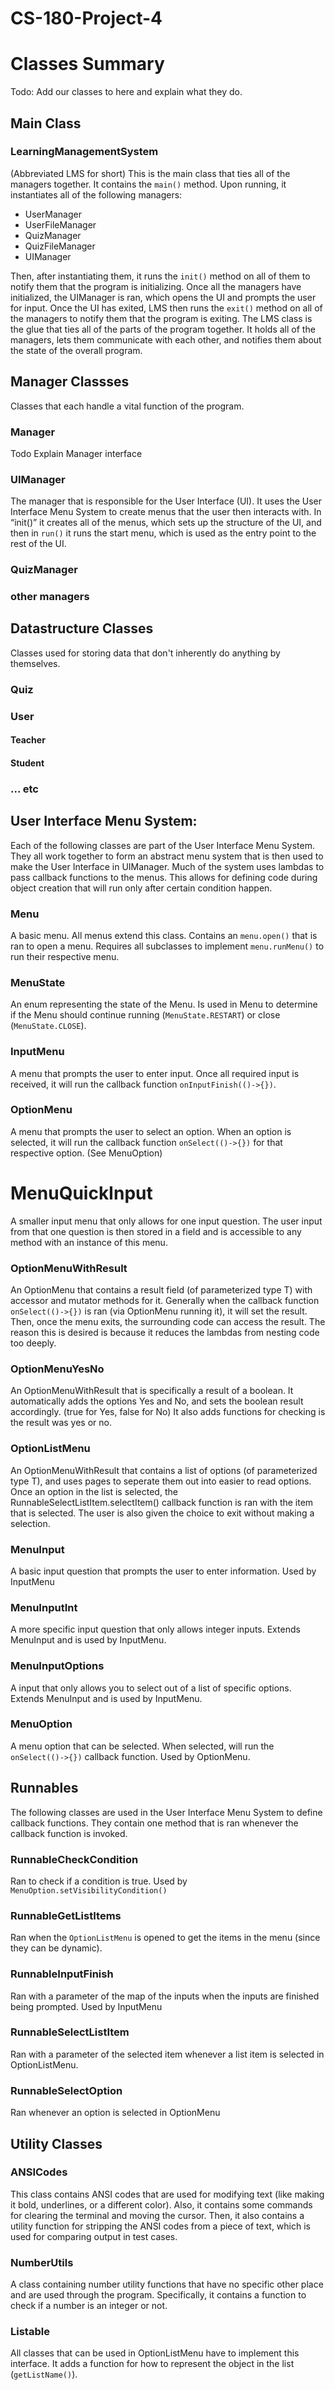 # CS-180-Project-4

# Classes Summary
Todo: Add our classes to here and explain what they do.

## Main Class
### LearningManagementSystem
(Abbreviated LMS for short) 
This is the main class that ties all of the managers together. It contains the `main()` method. Upon running, it instantiates all of the following managers:

- UserManager
- UserFileManager
- QuizManager
- QuizFileManager
- UIManager

Then, after instantiating them, it runs the `init()` method on all of them to notify them that the program is initializing. Once all the managers have initialized, the UIManager is ran, which opens the UI and prompts the user for input. Once the UI has exited, LMS then runs the `exit()` method on all of the managers to notify them that the program is exiting.
The LMS class is the glue that ties all of the parts of the program together. It holds all of the managers, lets them communicate with each other, and notifies them about the state of the overall program.

## Manager Classses
Classes that each handle a vital function of the program.

### Manager
Todo Explain Manager interface

### UIManager
The manager that is responsible for the User Interface (UI). It uses the User Interface Menu System to create menus that the user then interacts with. In “init()” it creates all of the menus, which sets up the structure of the UI, and then in `run()` it runs the start menu, which is used as the entry point to the rest of the UI.

### QuizManager

### other managers

## Datastructure Classes
Classes used for storing data that don't inherently do anything by themselves.

### Quiz

### User

#### Teacher

#### Student

### ... etc

## User Interface Menu System:
Each of the following classes are part of the User Interface Menu System. They all work together to form an abstract menu system that is then used to make the User Interface in UIManager.
Much of the system uses lambdas to pass callback functions to the menus. This allows for defining code during object creation that will run only after certain condition happen.

### Menu
A basic menu. All menus extend this class. Contains an `menu.open()` that is ran to open a menu. Requires all subclasses to implement `menu.runMenu()` to run their respective menu.

### MenuState
An enum representing the state of the Menu. Is used in Menu to determine if the Menu should continue running (`MenuState.RESTART`) or close (`MenuState.CLOSE`).

### InputMenu
A menu that prompts the user to enter input. Once all required input is received, it will run the callback function `onInputFinish(()->{})`.

### OptionMenu
A menu that prompts the user to select an option. When an option is selected, it will run the callback function `onSelect(()->{})` for that respective option. (See MenuOption)

# MenuQuickInput
A smaller input menu that only allows for one input question. The user input from that one question is then stored in a field and is accessible to any method with an instance of this menu.

### OptionMenuWithResult<T>
An OptionMenu that contains a result field (of parameterized type T) with accessor and mutator methods for it. Generally when the callback function `onSelect(()->{})` is ran (via OptionMenu running it), it will set the result. Then, once the menu exits, the surrounding code can access the result.
The reason this is desired is because it reduces the lambdas from nesting code too deeply.

### OptionMenuYesNo
An OptionMenuWithResult that is specifically a result of a boolean.
It automatically adds the options Yes and No, and sets the boolean result accordingly. (true for Yes, false for No)
It also adds functions for checking is the result was yes or no.

### OptionListMenu<T>
An OptionMenuWithResult that contains a list of options (of parameterized type T), and uses pages to seperate them out into easier to read options. Once an option in the list is selected, the RunnableSelectListItem.selectItem() callback function is ran with the item that is selected. The user is also given the choice to exit without making a selection.

### MenuInput
A basic input question that prompts the user to enter information. Used by InputMenu

### MenuInputInt
A more specific input question that only allows integer inputs. Extends MenuInput and is used by InputMenu.

### MenuInputOptions
A input that only allows you to select out of a list of specific options. Extends MenuInput and is used by InputMenu.

### MenuOption
A menu option that can be selected. When selected, will run the `onSelect(()->{})` callback function. Used by OptionMenu.

## Runnables
The following classes are used in the User Interface Menu System to define callback functions. They contain one method that is ran whenever the callback function is invoked.

### RunnableCheckCondition
Ran to check if a condition is true. Used by `MenuOption.setVisibilityCondition()`

### RunnableGetListItems
Ran when the `OptionListMenu` is opened to get the items in the menu (since they can be dynamic).

### RunnableInputFinish
Ran with a parameter of the map of the inputs when the inputs are finished being prompted. Used by InputMenu

### RunnableSelectListItem
Ran with a parameter of the selected item whenever a list item is selected in OptionListMenu.

### RunnableSelectOption
Ran whenever an option is selected in OptionMenu

## Utility Classes

### ANSICodes
This class contains ANSI codes that are used for modifying text (like making it bold, underlines, or a different color). Also, it contains some commands for clearing the terminal and moving the cursor. Then, it also contains a utility function for stripping the ANSI codes from a piece of text, which is used for comparing output in test cases.

### NumberUtils
A class containing number utility functions that have no specific other place and are used through the program. Specifically, it contains a function to check if a number is an integer or not.

### Listable
All classes that can be used in OptionListMenu have to implement this interface. It adds a function for how to represent the object in the list (`getListName()`).